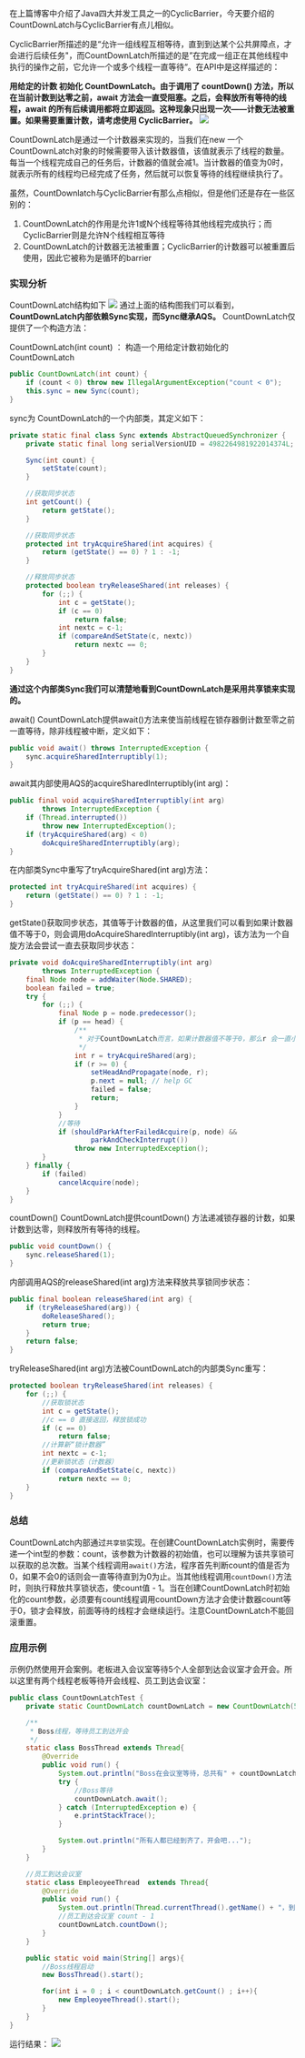   在上篇博客中介绍了Java四大并发工具之一的CyclicBarrier，今天要介绍的CountDownLatch与CyclicBarrier有点儿相似。

  CyclicBarrier所描述的是“允许一组线程互相等待，直到到达某个公共屏障点，才会进行后续任务"，而CountDownLatch所描述的是”在完成一组正在其他线程中执行的操作之前，它允许一个或多个线程一直等待“。在API中是这样描述的：

  **用给定的计数 初始化 CountDownLatch。由于调用了 countDown() 方法，所以在当前计数到达零之前，await 方法会一直受阻塞。之后，会释放所有等待的线程，await 的所有后续调用都将立即返回。这种现象只出现一次——计数无法被重置。如果需要重置计数，请考虑使用 CyclicBarrier。**
  <img src="img/2017021200001_thumb.png">

  CountDownLatch是通过一个计数器来实现的，当我们在new 一个CountDownLatch对象的时候需要带入该计数器值，该值就表示了线程的数量。每当一个线程完成自己的任务后，计数器的值就会减1。当计数器的值变为0时，就表示所有的线程均已经完成了任务，然后就可以恢复等待的线程继续执行了。

  虽然，CountDownlatch与CyclicBarrier有那么点相似，但是他们还是存在一些区别的：

  1. CountDownLatch的作用是允许1或N个线程等待其他线程完成执行；而CyclicBarrier则是允许N个线程相互等待
  2. CountDownLatch的计数器无法被重置；CyclicBarrier的计数器可以被重置后使用，因此它被称为是循环的barrier

### 实现分析
  CountDownLatch结构如下
  <img src="img/201702110002_thumb.jpg">
  通过上面的结构图我们可以看到，**CountDownLatch内部依赖Sync实现，而Sync继承AQS。** CountDownLatch仅提供了一个构造方法：

  CountDownLatch(int count) ： 构造一个用给定计数初始化的 CountDownLatch
  ```java
  public CountDownLatch(int count) {
      if (count < 0) throw new IllegalArgumentException("count < 0");
      this.sync = new Sync(count);
  }
  ```
  sync为 CountDownLatch的一个内部类，其定义如下：
  ```java
  private static final class Sync extends AbstractQueuedSynchronizer {
      private static final long serialVersionUID = 4982264981922014374L;

      Sync(int count) {
          setState(count);
      }

      //获取同步状态
      int getCount() {
          return getState();
      }

      //获取同步状态
      protected int tryAcquireShared(int acquires) {
          return (getState() == 0) ? 1 : -1;
      }

      //释放同步状态
      protected boolean tryReleaseShared(int releases) {
          for (;;) {
              int c = getState();
              if (c == 0)
                  return false;
              int nextc = c-1;
              if (compareAndSetState(c, nextc))
                  return nextc == 0;
          }
      }
  }
  ```
  **通过这个内部类Sync我们可以清楚地看到CountDownLatch是采用共享锁来实现的。**

  await()
  CountDownLatch提供await()方法来使当前线程在锁存器倒计数至零之前一直等待，除非线程被中断，定义如下：
  ```java
  public void await() throws InterruptedException {
      sync.acquireSharedInterruptibly(1);
  }
  ```
  await其内部使用AQS的acquireSharedInterruptibly(int arg)：
  ```java
  public final void acquireSharedInterruptibly(int arg)
          throws InterruptedException {
      if (Thread.interrupted())
          throw new InterruptedException();
      if (tryAcquireShared(arg) < 0)
          doAcquireSharedInterruptibly(arg);
  }
  ```
  在内部类Sync中重写了tryAcquireShared(int arg)方法：
  ```java
  protected int tryAcquireShared(int acquires) {
      return (getState() == 0) ? 1 : -1;
  }
  ```
  getState()获取同步状态，其值等于计数器的值，从这里我们可以看到如果计数器值不等于0，则会调用doAcquireSharedInterruptibly(int arg)，该方法为一个自旋方法会尝试一直去获取同步状态：
  ```java
  private void doAcquireSharedInterruptibly(int arg)
          throws InterruptedException {
      final Node node = addWaiter(Node.SHARED);
      boolean failed = true;
      try {
          for (;;) {
              final Node p = node.predecessor();
              if (p == head) {
                  /**
                   * 对于CountDownLatch而言，如果计数器值不等于0，那么r 会一直小于0
                   */
                  int r = tryAcquireShared(arg);
                  if (r >= 0) {
                      setHeadAndPropagate(node, r);
                      p.next = null; // help GC
                      failed = false;
                      return;
                  }
              }
              //等待
              if (shouldParkAfterFailedAcquire(p, node) &&
                      parkAndCheckInterrupt())
                  throw new InterruptedException();
          }
      } finally {
          if (failed)
              cancelAcquire(node);
      }
  }
  ```
countDown()
  CountDownLatch提供countDown() 方法递减锁存器的计数，如果计数到达零，则释放所有等待的线程。
  ```java
  public void countDown() {
      sync.releaseShared(1);
  }
  ```
  内部调用AQS的releaseShared(int arg)方法来释放共享锁同步状态：
  ```java
  public final boolean releaseShared(int arg) {
      if (tryReleaseShared(arg)) {
          doReleaseShared();
          return true;
      }
      return false;
  }
  ```
  tryReleaseShared(int arg)方法被CountDownLatch的内部类Sync重写：
  ```java
  protected boolean tryReleaseShared(int releases) {
      for (;;) {
          //获取锁状态
          int c = getState();
          //c == 0 直接返回，释放锁成功
          if (c == 0)
              return false;
          //计算新“锁计数器”
          int nextc = c-1;
          //更新锁状态（计数器）
          if (compareAndSetState(c, nextc))
              return nextc == 0;
      }
  }
  ```
### 总结
  CountDownLatch内部通过`共享锁`实现。在创建CountDownLatch实例时，需要传递一个int型的参数：count，该参数为计数器的初始值，也可以理解为该共享锁可以获取的总次数。当某个线程调用`await()`方法，程序首先判断count的值是否为0，如果不会0的话则会一直等待直到为0为止。当其他线程调用`countDown()`方法时，则执行释放共享锁状态，使count值 - 1。当在创建CountDownLatch时初始化的count参数，必须要有count线程调用countDown方法才会使计数器count等于0，锁才会释放，前面等待的线程才会继续运行。注意CountDownLatch不能回滚重置。

### 应用示例
  示例仍然使用开会案例。老板进入会议室等待5个人全部到达会议室才会开会。所以这里有两个线程老板等待开会线程、员工到达会议室：
  ```java
  public class CountDownLatchTest {
      private static CountDownLatch countDownLatch = new CountDownLatch(5);

      /**
       * Boss线程，等待员工到达开会
       */
      static class BossThread extends Thread{
          @Override
          public void run() {
              System.out.println("Boss在会议室等待，总共有" + countDownLatch.getCount() + "个人开会...");
              try {
                  //Boss等待
                  countDownLatch.await();
              } catch (InterruptedException e) {
                  e.printStackTrace();
              }

              System.out.println("所有人都已经到齐了，开会吧...");
          }
      }

      //员工到达会议室
      static class EmpleoyeeThread  extends Thread{
          @Override
          public void run() {
              System.out.println(Thread.currentThread().getName() + "，到达会议室....");
              //员工到达会议室 count - 1
              countDownLatch.countDown();
          }
      }

      public static void main(String[] args){
          //Boss线程启动
          new BossThread().start();

          for(int i = 0 ; i < countDownLatch.getCount() ; i++){
              new EmpleoyeeThread().start();
          }
      }
  }
  ```
  运行结果：
  <img src="img/2017021200002_thumb.jpg">

